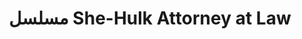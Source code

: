 ---
title: مسلسل She-Hulk  Attorney at Law
description: في إطار من الخيال العلمي والكوميديا، يتناول العمل قصة المحامية جينيفر والترز، والتي تتغير الأمور في حياتها تمامًا حينما تكتسب قدرات خارقة تحولها إلى نسخة نسائية من هولك، وتتلقى العون من ابن عمها بروس بانر.
img: 16.jpg
quality: 1080p WEB-DL
youtube: https://www.youtube.com/watch?v=u7JsKhI2An0
year: 2022
time: 45
Produce: الولايات المتحدة الأمريكية
imdb: 
  rating: 5.2
  Votes: 56,772
  link: https://www.imdb.com/title/tt10857160/
tags: [أكشن, كوميدي, مغامرات ]
categories: مسلسلات أجنبى
sections: Series
---